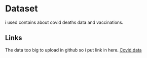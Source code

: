 # Dataset
i used contains about covid deaths data and vaccinations.

## Links
The data too big to upload in github so i put link in here.
[Covid data](https://ourworldindata.org/covid-deaths)
